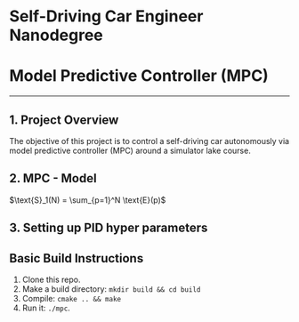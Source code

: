 # Self-Driving Car Engineer Nanodegree 
# Model Predictive Controller (MPC)
- - - 

## 1. Project Overview   
The objective of this project is to control a self-driving car autonomously via model predictive controller (MPC) around a simulator lake course. 




## 2. MPC  - Model   

$\text{S}_1(N) = \sum_{p=1}^N \text{E}(p)$


## 3. Setting up PID hyper parameters   



## Basic Build Instructions 
1. Clone this repo. 
2. Make a build directory:  `mkdir build && cd build` 
3. Compile:  `cmake .. && make` 
4. Run it:  `./mpc`. 
